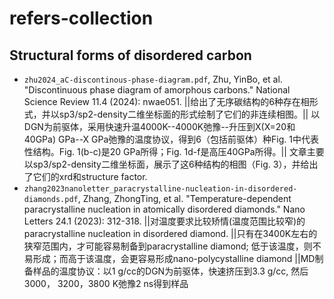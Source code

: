 # refers-collection
## Structural forms of disordered carbon
- `zhu2024_aC-discontinous-phase-diagram.pdf`, Zhu, YinBo, et al. "Discontinuous phase diagram of amorphous carbons." National Science Review 11.4 (2024): nwae051. ||给出了无序碳结构的6种存在相形式，并以sp3/sp2-density二维坐标面的形式绘制了它们的非连续相图。|| 以DGN为前驱体，采用快速升温4000K--4000K弛豫--升压到X(X=20和40GPa) GPa--X GPa弛豫的温度协议，得到6（包括前驱体）种Fig. 1中代表性结构。Fig. 1(b-c)是20 GPa所得；Fig. 1d-f是高压40GPa所得。|| 文章主要以sp3/sp2-density二维坐标面，展示了这6种结构的相图（Fig. 3），并给出了它们的xrd和structure factor.
- `zhang2023nanoletter_paracrystalline-nucleation-in-disordered-diamonds.pdf`, Zhang, ZhongTing, et al. "Temperature-dependent paracrystalline nucleation in atomically disordered diamonds." Nano Letters 24.1 (2023): 312-318.  ||对温度要求比较矫情(温度范围比较窄)的paracrystalline nucleation in disordered diamond. ||只有在3400K左右的狭窄范围内，才可能容易制备到paracrystalline diamond; 低于该温度，则不易形成；而高于该温度，会更容易形成nano-polycystalline diamond ||MD制备样品的温度协议：以1 g/cc的DGN为前驱体，快速挤压到3.3 g/cc, 然后3000， 3200，3800 K弛豫2 ns得到样品
